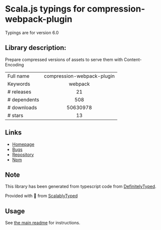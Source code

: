 
# Scala.js typings for compression-webpack-plugin

Typings are for version 6.0

## Library description:
Prepare compressed versions of assets to serve them with Content-Encoding

|                    |                 |
| ------------------ | :-------------: |
| Full name          | compression-webpack-plugin |
| Keywords           | webpack |
| # releases         | 21 |
| # dependents       | 508 |
| # downloads        | 50630978 |
| # stars            | 13 |

## Links
- [Homepage](https://github.com/webpack-contrib/compression-webpack-plugin)
- [Bugs](https://github.com/webpack-contrib/compression-webpack-plugin/issues)
- [Repository](https://github.com/webpack-contrib/compression-webpack-plugin)
- [Npm](https://www.npmjs.com/package/compression-webpack-plugin)
    


## Note
This library has been generated from typescript code from [DefinitelyTyped](https://definitelytyped.org).

Provided with :purple_heart: from [ScalablyTyped](https://github.com/oyvindberg/ScalablyTyped)

## Usage
See [the main readme](../../readme.md) for instructions.


